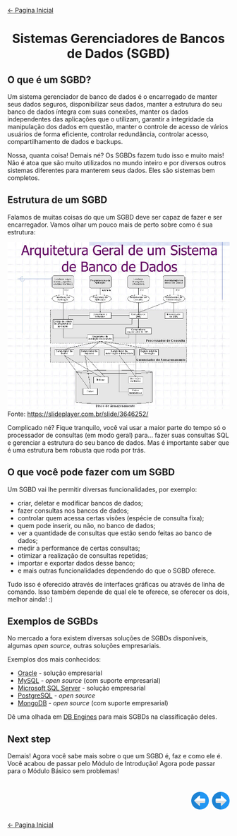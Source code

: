 [← Pagina Inicial](../../README.md#--)

<h1 align="center">Sistemas Gerenciadores de Bancos de Dados (SGBD)</h1>

## O que é um SGBD?

Um sistema gerenciador de banco de dados é o encarregado de manter seus dados seguros, disponibilizar seus dados, manter a estrutura do seu banco de dados íntegra com suas conexões, manter os dados independentes das aplicações que o utilizam, garantir a integridade da manipulação dos dados em questão, manter o controle de acesso de vários usuários de forma eficiente, controlar redundância, controlar acesso, compartilhamento de dados e backups. 

Nossa, quanta coisa! Demais né? Os SGBDs fazem tudo isso e muito mais! Não é atoa que são muito utilizados no mundo inteiro e por diversos outros sistemas diferentes para manterem seus dados. Eles são sistemas bem completos.

## Estrutura de um SGBD

Falamos de muitas coisas do que um SGBD deve ser capaz de fazer e ser encarregador. Vamos olhar um pouco mais de perto sobre como é sua estrutura:

![SGBD](../../images/introducao/arquitetura.jpg)
Fonte: https://slideplayer.com.br/slide/3646252/

Complicado né? Fique tranquilo, você vai usar a maior parte do tempo só o processador de consultas (em modo geral) para... fazer suas consultas SQL e gerenciar a estrutura do seu banco de dados. Mas é importante saber que é uma estrutura bem robusta que roda por trás.

## O que você pode fazer com um SGBD

Um SGBD vai lhe permitir diversas funcionalidades, por exemplo: 
* criar, deletar e modificar bancos de dados;
* fazer consultas nos bancos de dados;
* controlar quem acessa certas visões (espécie de consulta fixa);
* quem pode inserir, ou não, no banco de dados;
* ver a quantidade de consultas que estão sendo feitas ao banco de dados;
* medir a performance de certas consultas;
* otimizar a realização de consultas repetidas;
* importar e exportar dados desse banco;
* e mais outras funcionalidades dependendo do que o SGBD oferece.

Tudo isso é oferecido através de interfaces gráficas ou através de linha de comando. Isso também depende de qual ele te oferece, se oferecer os dois, melhor ainda! :)

## Exemplos de SGBDs

No mercado a fora existem diversas soluções de SGBDs disponíveis, algumas *open source*, outras soluções empresariais.

Exemplos dos mais conhecidos:
* [Oracle](https://www.oracle.com/br/database/) - solução empresarial
* [MySQL](https://www.mysql.com/) - *open source* (com suporte empresarial)
* [Microsoft SQL Server](https://www.microsoft.com/pt-br/sql-server/sql-server-2019) - solução empresarial
* [PostgreSQL](https://www.postgresql.org/) - *open source*
* [MongoDB](https://www.mongodb.com/) - *open source* (com suporte empresarial)

Dê uma olhada em [DB Engines](https://db-engines.com/en/ranking) para mais SGBDs na classificação deles.

## Next step

Demais! Agora você sabe mais sobre o que um SGBD é, faz e como ele é. Você acabou de passar pelo Módulo de Introdução! Agora pode passar para o Módulo Básico sem problemas! 

<h1 align="right">
<a href="./banco_de_dados.md#banco-de-dados"><img src="../../images/previous-arrow.svg" alt="previous" width="40px"></a>
<a href="./conceitos_basicos.md#conceitos-básicos"><img src="../../images/next-arrow.svg" alt="next" width="40px"></a>
</h1>

[← Pagina Inicial](../../README.md#--)